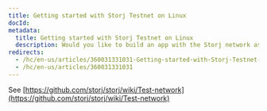 ```yaml
---
title: Getting started with Storj Testnet on Linux
docId: 
metadata:
  title: Getting started with Storj Testnet on Linux
  description: Would you like to build an app with the Storj network as backend? Let's create a local test network with Storj-Sim on Linux!
redirects:
  - /hc/en-us/articles/360031331031-Getting-started-with-Storj-Testnet-on-Linux
  - /hc/en-us/articles/360031331031
---
```

See [https://github.com/storj/storj/wiki/Test-network](https://github.com/storj/storj/wiki/Test-network)
